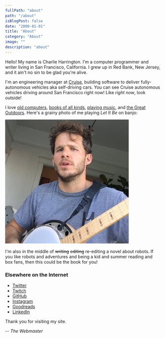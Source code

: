 ```yaml
---
fullPath: "about"
path: "/about"
isBlogPost: false
date: "2000-01-01"
title: "About"
category: "About"
image: ""
description: "about"
---
```


Hello! My name is Charlie Harrington. I'm a computer programmer and writer living in San Francisco, California. I grew up in Red Bank, New Jersey, and it ain't no sin to be glad you're alive.

I'm an engineering manager at [Cruise](https://www.getcruise.com), building software to deliver fully-autonomous vehicles aka self-driving cars. You can see Cruise autonomous vehicles driving around San Francisco right now! Like *right now*, look outside!

I love [old computers](/my-new-old-apple-iie-computer), [books of all kinds](/library), [playing music](/school-supplies), and [the Great Outdoors](/rim-2-rim-2-rim). Here's a grainy photo of me playing *Let It Be* on banjo: 

![charlie](./images/ch.jpg)

I'm also in the middle of ~~writing~~ ~~editing~~ re-editing a novel about robots. If you like robots and adventures and being a kid and summer reading and box fans, then this could be the book for you!

### Elsewhere on the Internet

* [Twitter](https://twitter.com/whatrocks)
* [Twitch](https://twitch.tv/what_rocks)
* [GitHub](https://github.com/whatrocks)
* [Instagram](https://instagram.com/whatrocks)
* [Goodreads](https://www.goodreads.com/whatrocks)
* [LinkedIn](https://www.linkedin.com/in/charlieharrington)

Thank you for visiting my site.

-- *The Webmaster*
